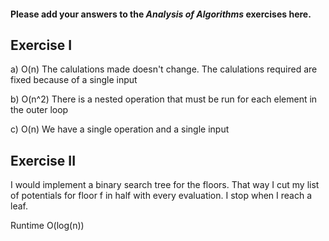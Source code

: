 #### Please add your answers to the ***Analysis of  Algorithms*** exercises here.

## Exercise I

a) O(n) The calulations made doesn't change. The calulations required are fixed because of a single input


b) O(n^2) There is a nested operation that must be run for each element in the outer loop


c) O(n) We have a single operation and a single input

## Exercise II


I would implement a binary search tree for the floors. That way I cut my list of potentials for floor f in half with every evaluation. I stop when I reach a leaf. 

Runtime O(log(n))